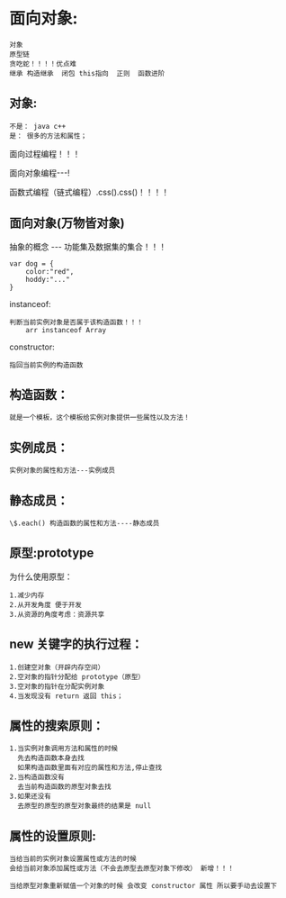 # 面向对象:

    对象
    原型链
    贪吃蛇！！！！优点难
    继承 构造继承  闭包 this指向  正则  函数进阶

## 对象:

    不是： java c++
    是： 很多的方法和属性；

面向过程编程！！！

面向对象编程---!

函数式编程（链式编程）.css().css()！！！！

## 面向对象(万物皆对象)

抽象的概念 --- 功能集及数据集的集合！！！

    var dog = {
        color:"red",
        hoddy:"..."
    }

instanceof:

    判断当前实例对象是否属于该构造函数！！！
        arr instanceof Array

constructor: 

    指回当前实例的构造函数

## 构造函数：

    就是一个模板，这个模板给实例对象提供一些属性以及方法！

## 实例成员：

    实例对象的属性和方法---实例成员

## 静态成员：

    \$.each() 构造函数的属性和方法----静态成员

## 原型:prototype

为什么使用原型：

    1.减少内存
    2.从开发角度 便于开发
    3.从资源的角度考虑：资源共享

## new 关键字的执行过程：

    1.创建空对象（开辟内存空间）
    2.空对象的指针分配给 prototype（原型）
    3.空对象的指针在分配实例对象 
    4.当发现没有 return 返回 this；

## 属性的搜索原则：

    1.当实例对象调用方法和属性的时候
      先去构造函数本身去找
      如果构造函数里面有对应的属性和方法,停止查找
    2.当构造函数没有
      去当前构造函数的原型对象去找
    3.如果还没有
      去原型的原型的原型对象最终的结果是 null

## 属性的设置原则:

    当给当前的实例对象设置属性或方法的时候
    会给当前对象添加属性或方法（不会去原型去原型对象下修改） 新增！！！

    当给原型对象重新赋值一个对象的时候 会改变 constructor 属性 所以要手动去设置下
